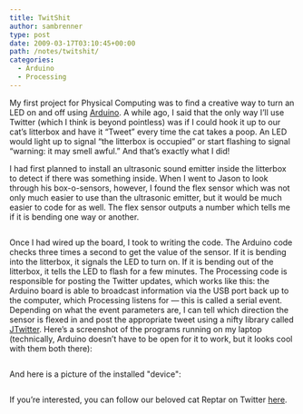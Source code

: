 ```yaml
---
title: TwitShit
author: sambrenner
type: post
date: 2009-03-17T03:10:45+00:00
path: /notes/twitshit/
categories:
  - Arduino
  - Processing
---
```

My first project for Physical Computing was to find a creative way to turn an LED on and off using <a href="https://web.archive.org/web/20100626083827/http://arduino.cc/">Arduino</a>. A while ago, I said that the only way I’ll use Twitter (which I think is beyond pointless) was if I could hook it up to our cat’s litterbox and have it “Tweet” every time the cat takes a poop. An LED would light up to signal “the litterbox is occupied” or start flashing to signal “warning: it may smell awful.” And that’s exactly what I did!

I had first planned to install an ultrasonic sound emitter inside the litterbox to detect if there was something inside. When I went to Jason to look through his box-o-sensors, however, I found the flex sensor which was not only much easier to use than the ultrasonic emitter, but it would be much easier to code for as well. The flex sensor outputs a number which tells me if it is bending one way or another.

<img class="size-medium wp-image-2633" src="/img/uploads/2018/02/p3170089-800x600.jpg" alt="" />

Once I had wired up the board, I took to writing the code. The Arduino code checks three times a second to get the value of the sensor. If it is bending into the litterbox, it signals the LED to turn on. If it is bending out of the litterbox, it tells the LED to flash for a few minutes. The Processing code is responsible for posting the Twitter updates, which works like this: the Arduino board is able to broadcast information via the USB port back up to the computer, which Processing listens for — this is called a serial event. Depending on what the event parameters are, I can tell which direction the sensor is flexed in and post the appropriate tweet using a nifty library called <a href="https://web.archive.org/web/20100626083827/http://www.winterwell.com/software/jtwitter.php">JTwitter</a>. Here’s a screenshot of the programs running on my laptop (technically, Arduino doesn’t have to be open for it to work, but it looks cool with them both there):

<img class="alignnone size-medium wp-image-2634" src="/img/uploads/2018/02/screenshot1-800x401.jpg" alt="" />

And here is a picture of the installed "device":

<img class="size-medium wp-image-2635" src="/img/uploads/2018/02/p3170090-800x1067.jpg" alt=""  />

If you’re interested, you can follow our beloved cat Reptar on Twitter <a href="https://web.archive.org/web/20100626083827/http://twitter.com/reptarthecat">here</a>.

